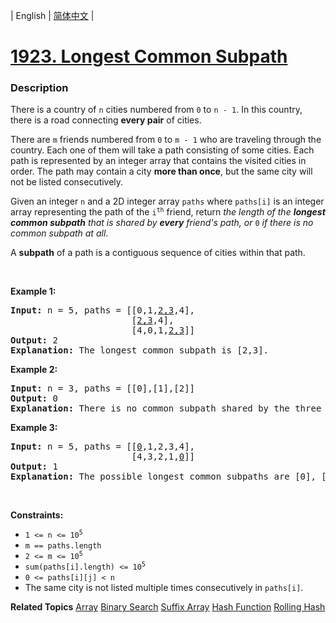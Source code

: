 | English | [简体中文](README.md) |

# [1923. Longest Common Subpath](https://leetcode.cn/problems/longest-common-subpath)
 ### Description
<p>There is a country of <code>n</code> cities numbered from <code>0</code> to <code>n - 1</code>. In this country, there is a road connecting <b>every pair</b> of cities.</p>

<p>There are <code>m</code> friends numbered from <code>0</code> to <code>m - 1</code> who are traveling through the country. Each one of them will take a path consisting of some cities. Each path is represented by an integer array that contains the visited cities in order. The path may contain a city <strong>more than once</strong>, but the same city will not be listed consecutively.</p>

<p>Given an integer <code>n</code> and a 2D integer array <code>paths</code> where <code>paths[i]</code> is an integer array representing the path of the <code>i<sup>th</sup></code> friend, return <em>the length of the <strong>longest common subpath</strong> that is shared by <strong>every</strong> friend&#39;s path, or </em><code>0</code><em> if there is no common subpath at all</em>.</p>

<p>A <strong>subpath</strong> of a path is a contiguous sequence of cities within that path.</p>

<p>&nbsp;</p>
<p><strong class="example">Example 1:</strong></p>

<pre>
<strong>Input:</strong> n = 5, paths = [[0,1,<u>2,3</u>,4],
                       [<u>2,3</u>,4],
                       [4,0,1,<u>2,3</u>]]
<strong>Output:</strong> 2
<strong>Explanation:</strong> The longest common subpath is [2,3].
</pre>

<p><strong class="example">Example 2:</strong></p>

<pre>
<strong>Input:</strong> n = 3, paths = [[0],[1],[2]]
<strong>Output:</strong> 0
<strong>Explanation:</strong> There is no common subpath shared by the three paths.
</pre>

<p><strong class="example">Example 3:</strong></p>

<pre>
<strong>Input:</strong> n = 5, paths = [[<u>0</u>,1,2,3,4],
                       [4,3,2,1,<u>0</u>]]
<strong>Output:</strong> 1
<strong>Explanation:</strong> The possible longest common subpaths are [0], [1], [2], [3], and [4]. All have a length of 1.</pre>

<p>&nbsp;</p>
<p><strong>Constraints:</strong></p>

<ul>
	<li><code>1 &lt;= n &lt;= 10<sup>5</sup></code></li>
	<li><code>m == paths.length</code></li>
	<li><code>2 &lt;= m &lt;= 10<sup>5</sup></code></li>
	<li><code>sum(paths[i].length) &lt;= 10<sup>5</sup></code></li>
	<li><code>0 &lt;= paths[i][j] &lt; n</code></li>
	<li>The same city is not listed multiple times consecutively in <code>paths[i]</code>.</li>
</ul>

**Related Topics**  [Array](https://leetcode.cn/tag/array) [Binary Search](https://leetcode.cn/tag/binary-search) [Suffix Array](https://leetcode.cn/tag/suffix-array) [Hash Function](https://leetcode.cn/tag/hash-function) [Rolling Hash](https://leetcode.cn/tag/rolling-hash) 
